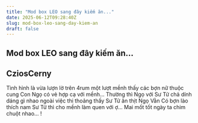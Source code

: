 ```yaml
---
title: "Mod box LEO sang đây kiếm ăn..."
date: 2025-06-12T09:28:40Z
slug: mod-box-leo-sang-day-kiem-an
draft: false
---
```


## Mod box LEO sang đây kiếm ăn...

## CziosCerny

Tình hình là vừa lượn lờ trên 4rum một lượt mềnh thấy các bợn nữ thuộc cung Con Ngọ có vẻ hợp cạ với mềnh... Thường thì Ngọ với Sư Tử chả dính dáng gì nhao ngoài việc thi thoảng thấy Sư Tử ăn thịt Ngọ Vằn 
Có bợn lào thích nam Sư Tử thì cho mềnh làm quen với ợ... Mai mốt tốt ngày ta chim chuột nhao... !